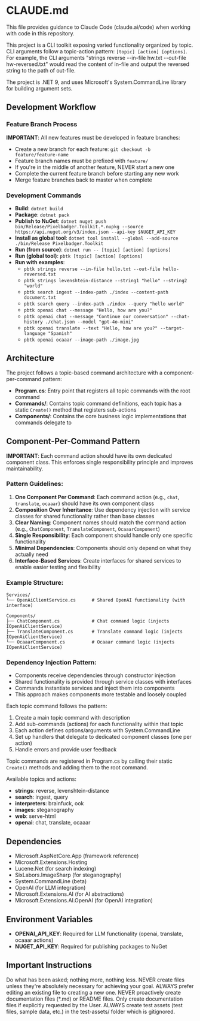 # CLAUDE.md

This file provides guidance to Claude Code (claude.ai/code) when working with code in this repository.

This project is a CLI toolkit exposing varied functionality organized by topic.
CLI arguments follow a topic-action pattern: `[topic] [action] [options]`.
For example, the CLI arguments "strings reverse --in-file hw.txt --out-file hw-reversed.txt" would read the content of in-file and output the reversed string to the path of out-file.

The project is .NET 9, and uses Microsoft's System.CommandLine library for building argument sets.

## Development Workflow

### Feature Branch Process

**IMPORTANT**: All new features must be developed in feature branches:
- Create a new branch for each feature: `git checkout -b feature/feature-name`
- Feature branch names must be prefixed with `feature/`
- If you're in the middle of another feature, NEVER start a new one
- Complete the current feature branch before starting any new work
- Merge feature branches back to master when complete

### Development Commands

- **Build**: `dotnet build`
- **Package**: `dotnet pack`
- **Publish to NuGet**: `dotnet nuget push bin/Release/Pixelbadger.Toolkit.*.nupkg --source https://api.nuget.org/v3/index.json --api-key $NUGET_API_KEY`
- **Install as global tool**: `dotnet tool install --global --add-source ./bin/Release Pixelbadger.Toolkit`
- **Run (from source)**: `dotnet run -- [topic] [action] [options]`
- **Run (global tool)**: `pbtk [topic] [action] [options]`
- **Run with examples**:
  - `pbtk strings reverse --in-file hello.txt --out-file hello-reversed.txt`
  - `pbtk strings levenshtein-distance --string1 "hello" --string2 "world"`
  - `pbtk search ingest --index-path ./index --content-path document.txt`
  - `pbtk search query --index-path ./index --query "hello world"`
  - `pbtk openai chat --message "Hello, how are you?"`
  - `pbtk openai chat --message "Continue our conversation" --chat-history ./chat.json --model "gpt-4o-mini"`
  - `pbtk openai translate --text "Hello, how are you?" --target-language "Spanish"`
  - `pbtk openai ocaaar --image-path ./image.jpg`

## Architecture

The project follows a topic-based command architecture with a component-per-command pattern:

- **Program.cs**: Entry point that registers all topic commands with the root command
- **Commands/**: Contains topic command definitions, each topic has a static `Create()` method that registers sub-actions
- **Components/**: Contains the core business logic implementations that commands delegate to

## Component-Per-Command Pattern

**IMPORTANT**: Each command action should have its own dedicated component class. This enforces single responsibility principle and improves maintainability.

### Pattern Guidelines:
1. **One Component Per Command**: Each command action (e.g., `chat`, `translate`, `ocaaar`) should have its own component class
2. **Composition Over Inheritance**: Use dependency injection with service classes for shared functionality rather than base classes
3. **Clear Naming**: Component names should match the command action (e.g., `ChatComponent`, `TranslateComponent`, `OcaaarComponent`)
4. **Single Responsibility**: Each component should handle only one specific functionality
5. **Minimal Dependencies**: Components should only depend on what they actually need
6. **Interface-Based Services**: Create interfaces for shared services to enable easier testing and flexibility

### Example Structure:
```
Services/
└── OpenAiClientService.cs      # Shared OpenAI functionality (with interface)

Components/
├── ChatComponent.cs            # Chat command logic (injects IOpenAiClientService)
├── TranslateComponent.cs       # Translate command logic (injects IOpenAiClientService)
└── OcaaarComponent.cs          # Ocaaar command logic (injects IOpenAiClientService)
```

### Dependency Injection Pattern:
- Components receive dependencies through constructor injection
- Shared functionality is provided through service classes with interfaces
- Commands instantiate services and inject them into components
- This approach makes components more testable and loosely coupled

Each topic command follows the pattern:
1. Create a main topic command with description
2. Add sub-commands (actions) for each functionality within that topic
3. Each action defines options/arguments with System.CommandLine
4. Set up handlers that delegate to dedicated component classes (one per action)
5. Handle errors and provide user feedback

Topic commands are registered in Program.cs by calling their static `Create()` methods and adding them to the root command.

Available topics and actions:
- **strings**: reverse, levenshtein-distance
- **search**: ingest, query
- **interpreters**: brainfuck, ook
- **images**: steganography
- **web**: serve-html
- **openai**: chat, translate, ocaaar

## Dependencies

- Microsoft.AspNetCore.App (framework reference)
- Microsoft.Extensions.Hosting
- Lucene.Net (for search indexing)
- SixLabors.ImageSharp (for steganography)
- System.CommandLine (beta)
- OpenAI (for LLM integration)
- Microsoft.Extensions.AI (for AI abstractions)
- Microsoft.Extensions.AI.OpenAI (for OpenAI integration)

## Environment Variables

- **OPENAI_API_KEY**: Required for LLM functionality (openai, translate, ocaaar actions)
- **NUGET_API_KEY**: Required for publishing packages to NuGet

## Important Instructions

Do what has been asked; nothing more, nothing less.
NEVER create files unless they're absolutely necessary for achieving your goal.
ALWAYS prefer editing an existing file to creating a new one.
NEVER proactively create documentation files (*.md) or README files. Only create documentation files if explicitly requested by the User.
ALWAYS create test assets (test files, sample data, etc.) in the test-assets/ folder which is gitignored.